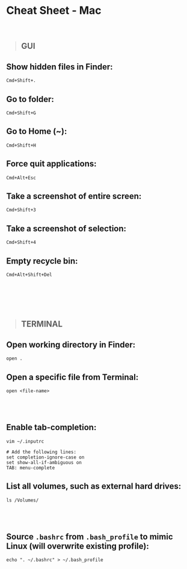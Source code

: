 # Cheat Sheet - Mac

<br>

>## **GUI**

## Show hidden files in Finder:
```
Cmd+Shift+.
```

## Go to folder:
```
Cmd+Shift+G
```

## Go to Home (~):
```
Cmd+Shift+H
```

## Force quit applications:
```
Cmd+Alt+Esc
```

## Take a screenshot of entire screen:
```
Cmd+Shift+3
```

## Take a screenshot of selection:
```
Cmd+Shift+4
```

## Empty recycle bin:
```
Cmd+Alt+Shift+Del
```

<br><br>
<br><br>

>## **TERMINAL**

## Open working directory in Finder:
```shell
open .
```

## Open a specific file from Terminal:
```shell
open <file-name>
```

<br><br>

## Enable tab-completion:
```shell
vim ~/.inputrc

# Add the following lines:
set completion-ignore-case on
set show-all-if-ambiguous on
TAB: menu-complete
```

## List all volumes, such as external hard drives:
```shell
ls /Volumes/
```

<br><br>

## Source `.bashrc` from `.bash_profile` to mimic Linux (will overwrite existing profile):
```shell
echo ". ~/.bashrc" > ~/.bash_profile
```
